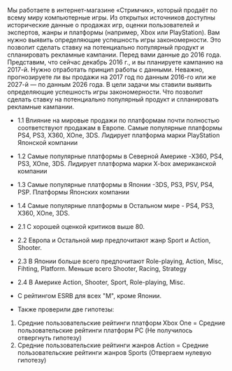Мы работаете в интернет-магазине «Стримчик», который продаёт по всему миру компьютерные игры. Из открытых источников доступны исторические данные о продажах игр, оценки пользователей и экспертов, жанры и платформы (например, Xbox или PlayStation). Вам нужно выявить определяющие успешность игры закономерности. Это позволит сделать ставку на потенциально популярный продукт и спланировать рекламные кампании.
Перед вами данные до 2016 года. Представим, что сейчас декабрь 2016 г., и вы планируете кампанию на 2017-й. Нужно отработать принцип работы с данными. Неважно, прогнозируете ли вы продажи на 2017 год по данным 2016-го или же 2027-й — по данным 2026 года.
В цели задачи мы ставили выявить определяющие успешность игры закономерности. Что позволит сделать ставку на потенциально популярный продукт и спланировать рекламные кампании.
* 1.1 Влияние на мировые продажи по платформам почти полностью соответствуют продажам в Европе. Самые популярные платформы PS4, PS3, X360, XOne, 3DS. Лидирует платформа марки PlayStation Японской компании
* 1.2 Самые популярные платформы в Северной Америке -X360, PS4, PS3, XOne, 3DS. Лидирует платформа марки X-box американской компании
* 1.3 Самые популярные платформы в Японии -3DS, PS3, PSV, PS4, PSP. Платформы Японских компании
* 1.4 Самые популярные платформы в Остальном мире - PS4, PS3, X360, XOne, 3DS.

* 2.1 C хорошей оценкой критиков выше 80. 
* 2.2 Европа и Остальной мир предпочитают жанр Sport и Action, Shooter.
* 2.3 В Японии больше всего предпочитают Role-playing, Action, Misc, Fihting, Platform. Меньше всего Shooter, Racing, Strategy
* 2.4 В Америке Action, Shooter, Sport, Role-playing, Misc. 

* С рейтингом ESRB для всех "М", кроме Японии.
* Также проверили две гипотезы:
1. Средние пользовательские рейтинги платформ Xbox One = Средние пользовательские рейтинги платформ PC (Не получилось отвергнуть гипотезу)
2. Средние пользовательские рейтинги жанров Action = Средние пользовательские рейтинги жанров Sports (Отвергаем нулевую гипотезу)